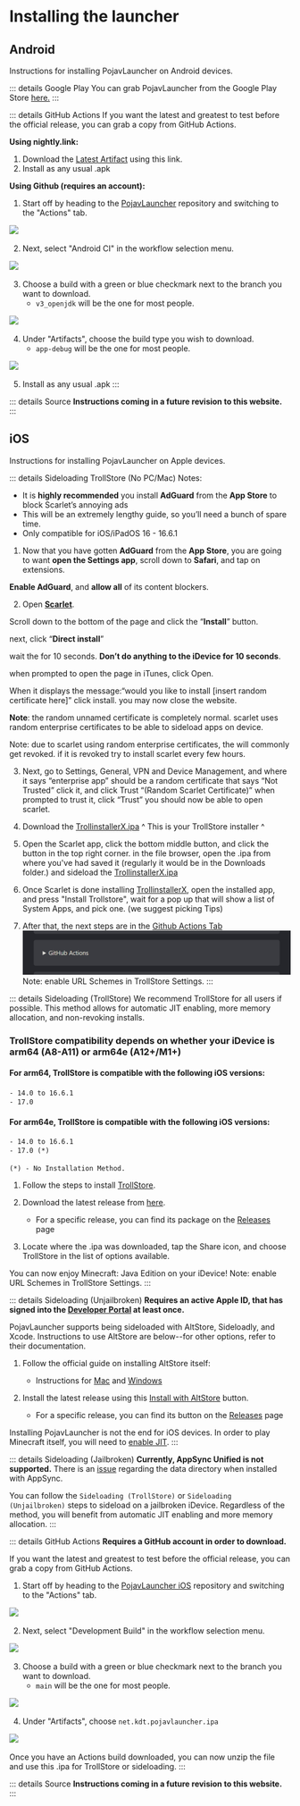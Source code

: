 # Installing the launcher

## Android
Instructions for installing PojavLauncher on Android devices.

::: details Google Play
You can grab PojavLauncher from the Google Play Store [here.](https://play.google.com/store/apps/details?id=net.kdt.pojavlaunch)
:::

::: details GitHub Actions
If you want the latest and greatest to test before the official release, you can grab a copy from GitHub Actions.

**Using nightly.link:**
1. Download the [Latest Artifact](https://nightly.link/PojavLauncherTeam/PojavLauncher/workflows/android/v3_openjdk/app-debug.zip) using this link.
2. Install as any usual .apk

**Using Github (requires an account):**

1. Start off by heading to the [PojavLauncher](https://github.com/PojavLauncherTeam/PojavLauncher) repository and switching to the "Actions" tab.

![](./images/Actions/android/Android-Actions-1.png)

2. Next, select "Android CI" in the workflow selection menu.

![](./images/Actions/android/Android-Actions-2.png)

3. Choose a build with a green or blue checkmark next to the branch you want to download.
    - `v3_openjdk` will be the one for most people.

![](./images/Actions/android/Android-Actions-3.png)

4. Under "Artifacts", choose the build type you wish to download.
    - `app-debug` will be the one for most people.

![](./images/Actions/android/Android-Actions-4.png)

5. Install as any usual .apk
:::

::: details Source
**Instructions coming in a future revision to this website.**
:::

## iOS
Instructions for installing PojavLauncher on Apple devices.

::: details Sideloading TrollStore (No PC/Mac)
Notes:
- It is **highly recommended** you install __AdGuard__ from the __App Store__ to block Scarlet’s annoying ads
- This will be an extremely lengthy guide, so you’ll need a bunch of spare time.
- Only compatible for iOS/iPadOS 16 - 16.6.1

1. Now that you have gotten __AdGuard__ from the __App Store__, you are going to want __open the **Settings** app__, scroll down to **Safari**, and tap on extensions.

__Enable **AdGuard**__, and **__allow all__** of its content blockers.

2. Open __[Scarlet](https://usescarlet.com/)__.

Scroll down to the bottom of the page and click the “**Install**” button.

next, click “**Direct install**”

wait the for 10 seconds. **Don’t do anything to the iDevice for 10 seconds**.

when prompted to open the page in iTunes, click Open.

When it displays the message:“would you like to install [insert random certificate here]” click install. you may now close the website.

**Note**: the random unnamed certificate is completely normal. scarlet uses random enterprise certificates to be able to sideload apps on device. 

Note: due to scarlet using random enterprise certificates, the will commonly get revoked. if it is revoked try to install scarlet every few hours.

3. Next, go to Settings, General, VPN and Device Management, and where it says “enterprise app” should be a random certificate that says “Not Trusted” click it, and click Trust “(Random Scarlet Certificate)”
when prompted to trust it, click “Trust”
you should now be able to open scarlet.

4. Download the [TrollinstallerX.ipa](https://github.com/alfiecg24/TrollInstallerX/releases/download/1.0.2/TrollInstallerX.ipa)
^ This is your TrollStore installer ^

5. Open the Scarlet app, click the bottom middle button, and click the button in the top right corner. in the file browser, open the .ipa from where you've had saved it (regularly it would be in the Downloads folder.) and sideload the [TrollinstallerX.ipa](https://github.com/alfiecg24/TrollInstallerX/releases/download/1.0.2/TrollInstallerX.ipa)

6. Once Scarlet is done installing [TrollinstallerX](https://github.com/alfiecg24/TrollInstallerX/releases/download/1.0.2/TrollInstallerX.ipa), open the installed app, and press "Install Trollstore", wait for a pop up that will show a list of System Apps, and pick one. (we suggest picking Tips)

7. After that, the next steps are in the [Github Actions Tab](https://pojavlauncherteam.github.io/INSTALL.html#ios)
![](./images/Actions/ios/TSNOPC.png)
Note: enable URL Schemes in TrollStore Settings.
:::

::: details Sideloading (TrollStore)
We recommend TrollStore for all users if possible. This method allows for automatic JIT enabling, more memory allocation, and non-revoking installs.

### TrollStore compatibility depends on whether your iDevice is arm64 (A8-A11) or arm64e (A12+/M1+)

   #### For arm64, TrollStore is compatible with the following iOS versions:
  
    - 14.0 to 16.6.1
    - 17.0 
  
   #### For arm64e, TrollStore is compatible with the following iOS versions:
  
    - 14.0 to 16.6.1
    - 17.0 (*)

	(*) - No Installation Method.

1. Follow the steps to install [TrollStore](https://github.com/opa334/TrollStore).
 
2. Download the latest release from [here](https://github.com/PojavLauncherTeam/PojavLauncher_iOS/releases/latest/download/net.kdt.pojavlauncher.ipa).
    - For a specific release, you can find its package on the [Releases](https://github.com/PojavLauncherTeam/PojavLauncher_iOS/releases) page

3. Locate where the .ipa was downloaded, tap the Share icon, and choose TrollStore in the list of options available.

You can now enjoy Minecraft: Java Edition on your iDevice!
Note: enable URL Schemes in TrollStore Settings.
:::

::: details Sideloading (Unjailbroken)
**Requires an active Apple ID, that has signed into the [Developer Portal](https://developer.apple.com/account) at least once.**

PojavLauncher supports being sideloaded with AltStore, Sideloadly, and Xcode. Instructions to use AltStore are below--for other options, refer to their documentation.

1. Follow the official guide on installing AltStore itself:
    - Instructions for [Mac](https://faq.altstore.io/getting-started/how-to-install-altstore-macos) and [Windows](https://faq.altstore.io/getting-started/how-to-install-altstore-windows)
    
2. Install the latest release using this [Install with AltStore](altstore://install?url=https://github.com/PojavLauncherTeam/PojavLauncher_iOS/releases/latest/download/net.kdt.pojavlauncher.ipa) button.
    - For a specific release, you can find its button on the [Releases](https://github.com/PojavLauncherTeam/PojavLauncher_iOS/releases) page

Installing PojavLauncher is not the end for iOS devices. In order to play Minecraft itself, you will need to [enable JIT](./JIT.md).
:::

::: details Sideloading (Jailbroken)
**Currently, AppSync Unified is not supported.** There is an [issue](https://github.com/akemin-dayo/AppSync/issues/108) regarding the data directory when installed with AppSync.

You can follow the `Sideloading (TrollStore)` or `Sideloading (Unjailbroken)` steps to sideload on a jailbroken iDevice. Regardless of the method, you will benefit from automatic JIT enabling and more memory allocation.
:::

::: details GitHub Actions
**Requires a GitHub account in order to download.**

If you want the latest and greatest to test before the official release, you can grab a copy from GitHub Actions.

1. Start off by heading to the [PojavLauncher iOS](https://github.com/PojavLauncherTeam/PojavLauncher_iOS) repository and switching to the "Actions" tab.

![](./images/Actions/ios/iOS-Actions-1.png)

2. Next, select "Development Build" in the workflow selection menu.

![](./images/Actions/ios/iOS-Actions-2.png)

3. Choose a build with a green or blue checkmark next to the branch you want to download.
    - `main` will be the one for most people.

![](./images/Actions/ios/iOS-Actions-3.png)

4. Under "Artifacts", choose `net.kdt.pojavlauncher.ipa`

![](./images/Actions/ios/iOS-Actions-4.png)

Once you have an Actions build downloaded, you can now unzip the file and use this .ipa for TrollStore or sideloading.
:::

::: details Source
**Instructions coming in a future revision to this website.**
:::
